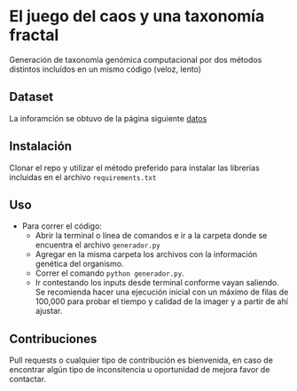 # El juego del caos y una taxonomía fractal

Generación de taxonomía genómica computacional por dos métodos distintos incluídos en un mismo código (veloz, lento)

## Dataset

La inforamción se obtuvo de la página siguiente [datos](https://ftp.ncbi.nlm.nih.gov/genomes/genbank/)

## Instalación

Clonar el repo y utilizar el método preferido para instalar las librerías incluidas en el archivo `requirements.txt`

## Uso

* Para correr el código:
  * Abrir la terminal o linea de comandos e ir a la carpeta donde se encuentra el archivo `generador.py`
  * Agregar en la misma carpeta los archivos con la información genética del organismo.
  * Correr el comando `python generador.py`.
  * Ir contestando los inputs desde terminal conforme vayan saliendo. Se recomienda hacer una ejecución inicial con un máximo de filas de 100,000 para probar el tiempo y calidad de la imager y a partir de ahí ajustar.

## Contribuciones
Pull requests o cualquier tipo de contribución es bienvenida, en caso de encontrar algún tipo de inconsitencia u oportunidad de mejora favor de contactar.
